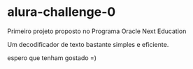 #  alura-challenge-0
Primeiro projeto proposto no Programa Oracle Next Education

Um decodificador de texto bastante simples e eficiente.

espero que tenham gostado =)
